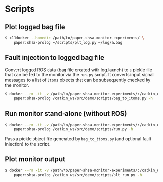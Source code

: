 Scripts
=======

Plot logged bag file
--------------------

```bash
$ x11docker --homedir /path/to/paper-shsa-monitor-experiments/ \
    paper:shsa-prolog ~/scripts/plt_log.py ~/log/a.bag
```

Fault injection to logged bag file
----------------------------------

Convert logged ROS data (bag file created with log.launch)
to a pickle file that can be fed to the monitor via the `run.py` script.
It converts input signal messages to a list of `Itoms` objects that can be subsequently checked by the monitor.
```bash
$ docker --rm -it -v /path/to/paper-shsa-monitor-experiments/:/catkin_ws/src/demo \
    paper:shsa-prolog /catkin_ws/src/demo/scripts/bag_to_itoms.py -h
```

Run monitor stand-alone (without ROS)
-------------------------------------

```bash
$ docker --rm -it -v /path/to/paper-shsa-monitor-experiments/:/catkin_ws/src/demo \
    paper:shsa-prolog /catkin_ws/src/demo/scripts/run.py -h
```

Pass a pickle object file generated by `bag_to_itoms.py` (and optional fault injection) to the script.

Plot monitor output
-------------------

```bash
$ docker --rm -it -v /path/to/paper-shsa-monitor-experiments/:/catkin_ws/src/demo \
    paper:shsa-prolog /catkin_ws/src/demo/scripts/plt_run.py -h
```
